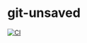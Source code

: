 # git-unsaved

[![CI](https://github.com/carhartl/git-unsaved/actions/workflows/ci.yml/badge.svg)](https://github.com/carhartl/git-unsaved/actions/workflows/ci.yml)
